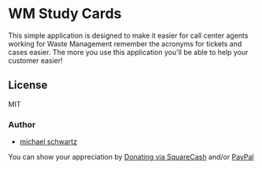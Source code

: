 WM Study Cards
===================

This simple application is designed to make it easier for call center agents working for Waste Management remember the acronyms for tickets and cases easier. The more you use this application you'll be able to help your customer easier!

License
-------------

MIT

### Author

- [michael schwartz](http://michaelsboost.github.io/)

You can show your appreciation by [Donating via SquareCash](https://cash.me/$michaelsboost) and/or [PayPal](https://www.paypal.me/mikethedj4)
